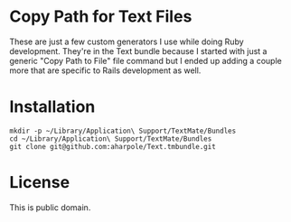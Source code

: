 Copy Path for Text Files
===========================

These are just a few custom generators I use while doing Ruby development. They're in the Text bundle because I started with just a generic "Copy Path to File" file command but I ended up adding a couple more that are specific to Rails development as well.

Installation
============

    mkdir -p ~/Library/Application\ Support/TextMate/Bundles
    cd ~/Library/Application\ Support/TextMate/Bundles
    git clone git@github.com:aharpole/Text.tmbundle.git
    

License
=======

This is public domain. 
